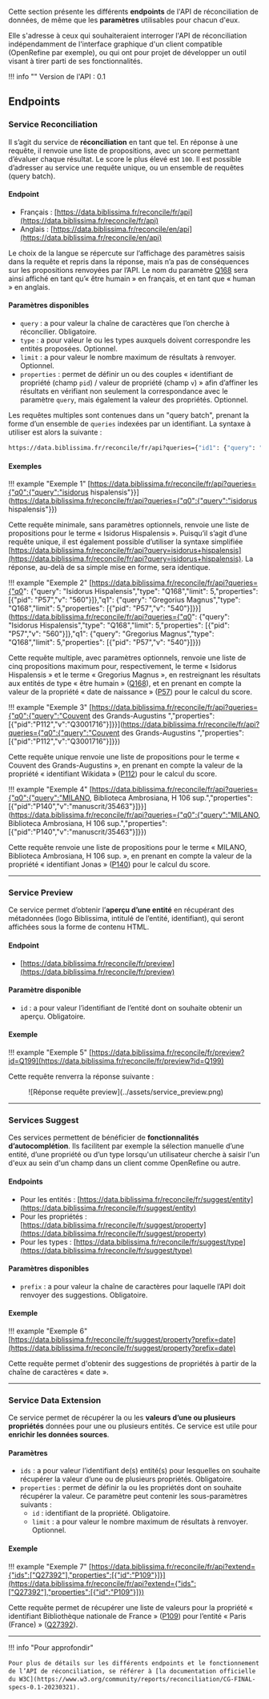 Cette section présente les différents **endpoints** de l'API de réconciliation de données, de même que les **paramètres** utilisables pour chacun d'eux. 

Elle s'adresse à ceux qui souhaiteraient interroger l'API de réconciliation indépendamment de l'interface graphique d'un client compatible (OpenRefine par exemple), ou qui ont pour projet de développer un outil visant à tirer parti de ses fonctionnalités.

!!! info ""
	Version de l'API : 0.1

## Endpoints

### Service Reconciliation

Il s’agit du service de **réconciliation** en tant que tel. En réponse à une requête, il renvoie une liste de propositions, avec un score permettant d’évaluer chaque résultat. Le score le plus élevé est `100`. Il est possible d’adresser au service une requête unique, ou un ensemble de requêtes (query batch).

#### Endpoint

- Français : [https://data.biblissima.fr/reconcile/fr/api](https://data.biblissima.fr/reconcile/fr/api) 
- Anglais : [https://data.biblissima.fr/reconcile/en/api](https://data.biblissima.fr/reconcile/en/api) 

Le choix de la langue se répercute sur l’affichage des paramètres saisis dans la requête et repris dans la réponse, mais n’a pas de conséquences sur les propositions renvoyées par l’API. Le nom du paramètre [Q168](https://data.biblissima.fr/entity/Q168) sera ainsi affiché en tant qu’« être humain » en français, et en tant que « human » en anglais.

#### Paramètres disponibles

- `query` : a pour valeur la chaîne de caractères que l’on cherche à réconcilier. Obligatoire.
- `type` : a pour valeur le ou les types auxquels doivent correspondre les entités proposées. Optionnel.
- `limit` : a pour valeur le nombre maximum de résultats à renvoyer. Optionnel.
- `properties` : permet de définir un ou des couples « identifiant de propriété (champ `pid`) / valeur de propriété (champ `v`) » afin d’affiner les résultats en vérifiant non seulement la correspondance avec le paramètre `query`, mais également la valeur des propriétés. Optionnel.

Les requêtes multiples sont contenues dans un "query batch", prenant la forme d’un ensemble de `queries` indexées par un identifiant. La syntaxe à utiliser est alors la suivante : 

``` bash
https://data.biblissima.fr/reconcile/fr/api?queries={"id1": {"query": "entité1"},"id2": {"query": "entité2"}}.
```

#### Exemples

!!! example "Exemple 1"
	[https://data.biblissima.fr/reconcile/fr/api?queries={"q0":{"query":"isidorus hispalensis"}}](https://data.biblissima.fr/reconcile/fr/api?queries={"q0":{"query":"isidorus hispalensis"}})

Cette requête minimale, sans paramètres optionnels, renvoie une liste de propositions pour le terme « Isidorus Hispalensis ». Puisqu’il s’agit d’une requête unique, il est également possible d’utiliser la syntaxe simplifiée [https://data.biblissima.fr/reconcile/fr/api?query=isidorus+hispalensis](https://data.biblissima.fr/reconcile/fr/api?query=isidorus+hispalensis). La réponse, au-delà de sa simple mise en forme, sera identique.


!!! example "Exemple 2"
	[https://data.biblissima.fr/reconcile/fr/api?queries={"q0": {"query": "Isidorus Hispalensis","type": "Q168","limit": 5,"properties": [{"pid": "P57","v": "560"}]},"q1": {"query": "Gregorius Magnus","type": "Q168","limit": 5,"properties": [{"pid": "P57","v": "540"}]}}](https://data.biblissima.fr/reconcile/fr/api?queries={"q0": {"query": "Isidorus Hispalensis","type": "Q168","limit": 5,"properties": [{"pid": "P57","v": "560"}]},"q1": {"query": "Gregorius Magnus","type": "Q168","limit": 5,"properties": [{"pid": "P57","v": "540"}]}})


Cette requête multiple, avec paramètres optionnels, renvoie une liste de cinq propositions maximum pour, respectivement, le terme « Isidorus Hispalensis » et le terme « Gregorius Magnus », en restreignant les résultats aux entités de type « être humain » ([Q168](https://data.biblissima.fr/entity/Q168)), et en prenant en compte la valeur de la propriété « date de naissance » ([P57](https://data.biblissima.fr/entity/P57)) pour le calcul du score.

!!! example "Exemple 3"
	[https://data.biblissima.fr/reconcile/fr/api?queries={"q0":{"query":"Couvent des Grands-Augustins ","properties":[{"pid":"P112","v":"Q3001716"}]}}](https://data.biblissima.fr/reconcile/fr/api?queries={"q0":{"query":"Couvent des Grands-Augustins ","properties":[{"pid":"P112","v":"Q3001716"}]}})

Cette requête unique renvoie une liste de propositions pour le terme « Couvent des Grands-Augustins », en prenant en compte la valeur de la propriété « identifiant Wikidata » ([P112](https://data.biblissima.fr/entity/P112)) pour le calcul du score.

!!! example "Exemple 4"
	[https://data.biblissima.fr/reconcile/fr/api?queries={"q0":{"query":"MILANO, Biblioteca Ambrosiana, H 106 sup.","properties":[{"pid":"P140","v":"manuscrit/35463"}]}}](https://data.biblissima.fr/reconcile/fr/api?queries={"q0":{"query":"MILANO, Biblioteca Ambrosiana, H 106 sup.","properties":[{"pid":"P140","v":"manuscrit/35463"}]}}) 

Cette requête renvoie une liste de propositions pour le terme « MILANO, Biblioteca Ambrosiana, H 106 sup. », en prenant en compte la valeur de la propriété « identifiant Jonas » ([P140](https://data.biblissima.fr/entity/P140)) pour le calcul du score.

***

### Service Preview

Ce service permet d’obtenir l’**aperçu d’une entité** en récupérant des métadonnées (logo Biblissima, intitulé de l’entité, identifiant), qui seront affichées sous la forme de contenu HTML.

#### Endpoint

- [https://data.biblissima.fr/reconcile/fr/preview](https://data.biblissima.fr/reconcile/fr/preview)

#### Paramètre disponible

- `id` : a pour valeur l’identifiant de l’entité dont on souhaite obtenir un aperçu. Obligatoire.

#### Exemple

!!! example "Exemple 5"
	[https://data.biblissima.fr/reconcile/fr/preview?id=Q199](https://data.biblissima.fr/reconcile/fr/preview?id=Q199)

Cette requête renverra la réponse suivante :

<figure markdown>
  ![Réponse requête preview](../assets/service_preview.png)
</figure>

***

### Services Suggest

Ces services permettent de bénéficier de **fonctionnalités d’autocomplétion**. Ils facilitent par exemple la sélection manuelle d’une entité, d’une propriété ou d’un type lorsqu'un utilisateur cherche à saisir l'un d'eux au sein d'un champ dans un client comme OpenRefine ou autre. 

#### Endpoints

- Pour les entités : [https://data.biblissima.fr/reconcile/fr/suggest/entity](https://data.biblissima.fr/reconcile/fr/suggest/entity)
- Pour les propriétés : [https://data.biblissima.fr/reconcile/fr/suggest/property](https://data.biblissima.fr/reconcile/fr/suggest/property) 
- Pour les types : [https://data.biblissima.fr/reconcile/fr/suggest/type](https://data.biblissima.fr/reconcile/fr/suggest/type) 

#### Paramètres disponibles

- `prefix` : a pour valeur la chaîne de caractères pour laquelle l’API doit renvoyer des suggestions. Obligatoire.

#### Exemple

!!! example "Exemple 6"
	[https://data.biblissima.fr/reconcile/fr/suggest/property?prefix=date](https://data.biblissima.fr/reconcile/fr/suggest/property?prefix=date)

Cette requête permet d'obtenir des suggestions de propriétés à partir de la chaîne de caractères « date ».

***

### Service Data Extension

Ce service permet de récupérer la ou les **valeurs d’une ou plusieurs propriétés** données pour une ou plusieurs entités. Ce service est utile pour **enrichir les données sources**.

#### Paramètres

- `ids` : a pour valeur l’identifiant de(s) entité(s) pour lesquelles on souhaite récupérer la valeur d’une ou de plusieurs propriétés. Obligatoire.
- `properties` : permet de définir la ou les propriétés dont on souhaite récupérer la valeur. Ce paramètre peut contenir les sous-paramètres suivants :
	* `id` : identifiant de la propriété. Obligatoire.
	* `limit` : a pour valeur le nombre maximum de résultats à renvoyer. Optionnel.

#### Exemple

!!! example "Exemple 7"
	[https://data.biblissima.fr/reconcile/fr/api?extend={"ids":["Q27392"],"properties":[{"id":"P109"}]}](https://data.biblissima.fr/reconcile/fr/api?extend={"ids":["Q27392"],"properties":[{"id":"P109"}]})

Cette requête permet de récupérer une liste de valeurs pour la propriété « identifiant Bibliothèque nationale de France » ([P109](https://data.biblissima.fr/entity/P109)) pour l’entité « Paris (France) » ([Q27392](https://data.biblissima.fr/entity/Q27392)).

***

!!! info "Pour approfondir"

	Pour plus de détails sur les différents endpoints et le fonctionnement de l’API de réconciliation, se référer à [la documentation officielle du W3C](https://www.w3.org/community/reports/reconciliation/CG-FINAL-specs-0.1-20230321).
